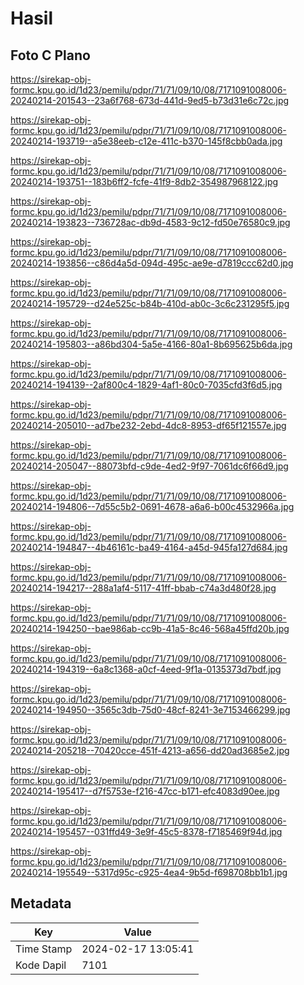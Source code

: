 # Hasil

## Foto C Plano

https://sirekap-obj-formc.kpu.go.id/1d23/pemilu/pdpr/71/71/09/10/08/7171091008006-20240214-201543--23a6f768-673d-441d-9ed5-b73d31e6c72c.jpg

https://sirekap-obj-formc.kpu.go.id/1d23/pemilu/pdpr/71/71/09/10/08/7171091008006-20240214-193719--a5e38eeb-c12e-411c-b370-145f8cbb0ada.jpg

https://sirekap-obj-formc.kpu.go.id/1d23/pemilu/pdpr/71/71/09/10/08/7171091008006-20240214-193751--183b6ff2-fcfe-41f9-8db2-354987968122.jpg

https://sirekap-obj-formc.kpu.go.id/1d23/pemilu/pdpr/71/71/09/10/08/7171091008006-20240214-193823--736728ac-db9d-4583-9c12-fd50e76580c9.jpg

https://sirekap-obj-formc.kpu.go.id/1d23/pemilu/pdpr/71/71/09/10/08/7171091008006-20240214-193856--c86d4a5d-094d-495c-ae9e-d7819ccc62d0.jpg

https://sirekap-obj-formc.kpu.go.id/1d23/pemilu/pdpr/71/71/09/10/08/7171091008006-20240214-195729--d24e525c-b84b-410d-ab0c-3c6c231295f5.jpg

https://sirekap-obj-formc.kpu.go.id/1d23/pemilu/pdpr/71/71/09/10/08/7171091008006-20240214-195803--a86bd304-5a5e-4166-80a1-8b695625b6da.jpg

https://sirekap-obj-formc.kpu.go.id/1d23/pemilu/pdpr/71/71/09/10/08/7171091008006-20240214-194139--2af800c4-1829-4af1-80c0-7035cfd3f6d5.jpg

https://sirekap-obj-formc.kpu.go.id/1d23/pemilu/pdpr/71/71/09/10/08/7171091008006-20240214-205010--ad7be232-2ebd-4dc8-8953-df65f121557e.jpg

https://sirekap-obj-formc.kpu.go.id/1d23/pemilu/pdpr/71/71/09/10/08/7171091008006-20240214-205047--88073bfd-c9de-4ed2-9f97-7061dc6f66d9.jpg

https://sirekap-obj-formc.kpu.go.id/1d23/pemilu/pdpr/71/71/09/10/08/7171091008006-20240214-194806--7d55c5b2-0691-4678-a6a6-b00c4532966a.jpg

https://sirekap-obj-formc.kpu.go.id/1d23/pemilu/pdpr/71/71/09/10/08/7171091008006-20240214-194847--4b46161c-ba49-4164-a45d-945fa127d684.jpg

https://sirekap-obj-formc.kpu.go.id/1d23/pemilu/pdpr/71/71/09/10/08/7171091008006-20240214-194217--288a1af4-5117-41ff-bbab-c74a3d480f28.jpg

https://sirekap-obj-formc.kpu.go.id/1d23/pemilu/pdpr/71/71/09/10/08/7171091008006-20240214-194250--bae986ab-cc9b-41a5-8c46-568a45ffd20b.jpg

https://sirekap-obj-formc.kpu.go.id/1d23/pemilu/pdpr/71/71/09/10/08/7171091008006-20240214-194319--6a8c1368-a0cf-4eed-9f1a-0135373d7bdf.jpg

https://sirekap-obj-formc.kpu.go.id/1d23/pemilu/pdpr/71/71/09/10/08/7171091008006-20240214-194950--3565c3db-75d0-48cf-8241-3e7153466299.jpg

https://sirekap-obj-formc.kpu.go.id/1d23/pemilu/pdpr/71/71/09/10/08/7171091008006-20240214-205218--70420cce-451f-4213-a656-dd20ad3685e2.jpg

https://sirekap-obj-formc.kpu.go.id/1d23/pemilu/pdpr/71/71/09/10/08/7171091008006-20240214-195417--d7f5753e-f216-47cc-b171-efc4083d90ee.jpg

https://sirekap-obj-formc.kpu.go.id/1d23/pemilu/pdpr/71/71/09/10/08/7171091008006-20240214-195457--031ffd49-3e9f-45c5-8378-f7185469f94d.jpg

https://sirekap-obj-formc.kpu.go.id/1d23/pemilu/pdpr/71/71/09/10/08/7171091008006-20240214-195549--5317d95c-c925-4ea4-9b5d-f698708bb1b1.jpg


## Metadata

| Key        | Value               |
| ---------- | ------------------- |
| Time Stamp | 2024-02-17 13:05:41 |
| Kode Dapil | 7101                |



